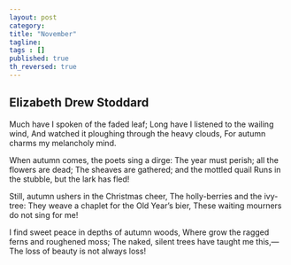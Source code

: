 ```yaml
---
layout: post 
category: 
title: "November"
tagline: 
tags : [] 
published: true
th_reversed: true
---
```


## Elizabeth Drew Stoddard

Much have I spoken of the faded leaf;	 Long have I listened to the wailing wind,	 And watched it ploughing through the heavy clouds,	 For autumn charms my melancholy mind.	 

When autumn comes, the poets sing a dirge: The year must perish; all the flowers are dead;	 The sheaves are gathered; and the mottled quail	 Runs in the stubble, but the lark has fled!	 

Still, autumn ushers in the Christmas cheer,	 The holly-berries and the ivy-tree: They weave a chaplet for the Old Year’s bier,	 These waiting mourners do not sing for me!	 

I find sweet peace in depths of autumn woods,	 Where grow the ragged ferns and roughened moss;	 The naked, silent trees have taught me this,— The loss of beauty is not always loss!
